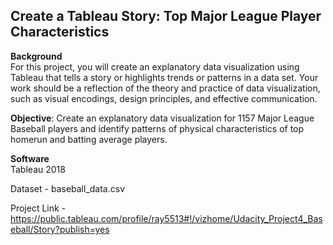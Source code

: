 ## Create a Tableau Story: Top Major League Player Characteristics

**Background**  
For this project, you will create an explanatory data visualization using Tableau that tells a story or highlights trends or patterns in a data set. Your work should be a reflection of the theory and practice of data visualization, such as visual encodings, design principles, and effective communication.  

**Objective**: Create an explanatory data visualization for 1157 Major League Baseball players and identify patterns of physical characteristics of top homerun and batting average players.  


**Software**  
Tableau 2018  
  
Dataset -  baseball_data.csv  
  
Project Link - https://public.tableau.com/profile/ray5513#!/vizhome/Udacity_Project4_Baseball/Story?publish=yes  


